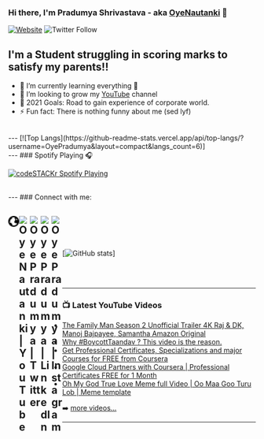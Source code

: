 ### Hi there, I'm Pradumya Shrivastava - aka [OyeNautanki](https://www.youtube.com/channel/UCQmaknLBt4CKFFB6RGxe56w) 👋

[![Website](https://img.shields.io/website?label=oyenautanki.ml&style=for-the-badge&url=https%3A%2F%2Foyenautanki.ml)](https://oyenautanki.ml)
![Twitter Follow](https://img.shields.io/twitter/follow/OyePradumya?color=%231DA1F2&logo=Twitter&style=for-the-badge)

## I'm a Student struggling in scoring marks to satisfy my parents!!

- 🌱 I’m currently learning everything 🤣
- 👯 I’m looking to grow my [YouTube](https://www.youtube.com/channel/UCQmaknLBt4CKFFB6RGxe56w) channel
- 🥅 2021 Goals: Road to gain experience of corporate world.
- ⚡ Fun fact: There is nothing funny about me (sed lyf)

<br/>
---
[![Top Langs](https://github-readme-stats.vercel.app/api/top-langs/?username=OyePradumya&layout=compact&langs_count=6)]
<br/>
---
### Spotify Playing 🎧

[<img src="https://now-playing-codestackr.vercel.app/api/spotify-playing" alt="codeSTACKr Spotify Playing" width="350" />](https://open.spotify.com/user/swyqyimdc12jajde4vpwd2x1b)

<br/>
---
### Connect with me:

[<img align="left" alt="oyenautanki.ml" width="22px" src="https://raw.githubusercontent.com/iconic/open-iconic/master/svg/globe.svg" />](https://oyenautanki.ml)
[<img align="left" alt="OyeNautanki | YouTube" width="22px" src="https://cdn.jsdelivr.net/npm/simple-icons@v3/icons/youtube.svg" />](https://www.youtube.com/channel/UCQmaknLBt4CKFFB6RGxe56w)
[<img align="left" alt="OyePradumya | Twitter" width="22px" src="https://cdn.jsdelivr.net/npm/simple-icons@v3/icons/twitter.svg" />](https://twitter.com/OyePradumya)
[<img align="left" alt="OyePradumya | LinkedIn" width="22px" src="https://cdn.jsdelivr.net/npm/simple-icons@v3/icons/linkedin.svg" />](https://www.linkedin.com/profile/OyePradumya)
[<img align="left" alt="OyePradumya | Instagram" width="22px" src="https://cdn.jsdelivr.net/npm/simple-icons@v3/icons/instagram.svg" />](https://www.instagram.com/oyepradumya)
<br/>
<br/>
---
[![GitHub stats](https://github-readme-stats.vercel.app/api?username=OyePradumya&theme=chartreuse-dark&show_icons=true)]



<br />
<br />

---

### 📺 Latest YouTube Videos

<!-- YOUTUBE:START -->
- [The Family Man Season 2  Unofficial Trailer 4K  Raj & DK,  Manoj Bajpayee, Samantha  Amazon Original](https://www.youtube.com/watch?v=0mfX7lwvx18)
- [Why #BoycottTaandav ? This video is the reason.](https://www.youtube.com/watch?v=a59WgSUH14I)
- [Get Professional Certificates, Specializations and major Courses for FREE from Coursera](https://www.youtube.com/watch?v=n4rnPTYzp6Y)
- [Google Cloud Partners with Coursera | Professional Certificates FREE for 1 Month](https://www.youtube.com/watch?v=2NGFEf6q3dM)
- [Oh My God True Love Meme full Video | Oo Maa Goo Turu Lob | Meme template](https://www.youtube.com/watch?v=qRPgS9qQGoc)
<!-- YOUTUBE:END -->

➡️ [more videos...](https://youtube.com/OyeNautankiYT)

---


